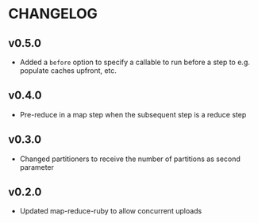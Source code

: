 # CHANGELOG

## v0.5.0

* Added a `before` option to specify a callable to run before
  a step to e.g. populate caches upfront, etc.

## v0.4.0

* Pre-reduce in a map step when the subsequent step is a
  reduce step

## v0.3.0

* Changed partitioners to receive the number of partitions
  as second parameter

## v0.2.0

* Updated map-reduce-ruby to allow concurrent uploads
